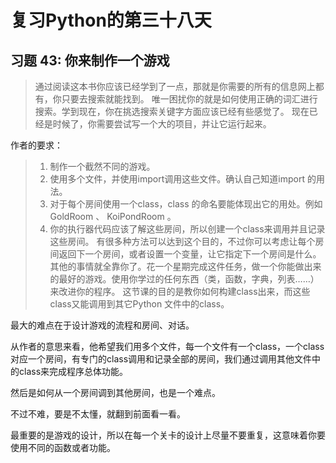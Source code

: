# 复习Python的第三十八天

## 习题 43:  你来制作一个游戏
> 通过阅读这本书你应该已经学到了一点，那就是你需要的所有的信息网上都有，你只要去搜索就能找到。
> 唯一困扰你的就是如何使用正确的词汇进行搜索。学到现在，你在挑选搜索关键字方面应该已经有些感觉了。
> 现在已经是时候了，你需要尝试写一个大的项目，并让它运行起来。

作者的要求：
> 1. 制作一个截然不同的游戏。
> 2. 使用多个文件，并使用import调用这些文件。确认自己知道import 的用法。
> 3. 对于每个房间使用一个class，class 的命名要能体现出它的用处。例如  GoldRoom 、 KoiPondRoom 。
> 4. 你的执行器代码应该了解这些房间，所以创建一个class来调用并且记录这些房间。
> 有很多种方法可以达到这个目的，不过你可以考虑让每个房间返回下一个房间，或者设置一个变量，让它指定下一个房间是什么。其他的事情就全靠你了。花一个星期完成这件任务，做一个你能做出来的最好的游戏。使用你学过的任何东西（类，函数，字典，列表……）来改进你的程序。
> 这节课的目的是教你如何构建class出来，而这些class又能调用到其它Python 文件中的class。

最大的难点在于设计游戏的流程和房间、对话。

从作者的意思来看，他希望我们用多个文件，每一个文件有一个class，一个class对应一个房间，有专门的class调用和记录全部的房间，我们通过调用其他文件中的class来完成程序总体功能。

然后是如何从一个房间调到其他房间，也是一个难点。

不过不难，要是不太懂，就翻到前面看一看。

最重要的是游戏的设计，所以在每一个关卡的设计上尽量不要重复，这意味着你要使用不同的函数或者功能。
